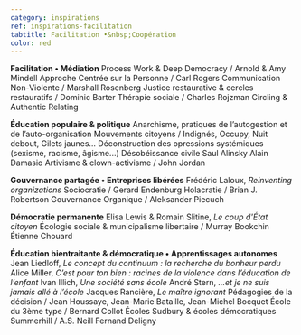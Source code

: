 ```yaml
---
category: inspirations
ref: inspirations-facilitation
tabtitle: Facilitation •&nbsp;Coopération
color: red
---
```


**Facilitation • Médiation**
Process Work & Deep Democracy / Arnold & Amy Mindell
Approche Centrée sur la Personne / Carl Rogers
Communication Non-Violente / Marshall Rosenberg
Justice restaurative & cercles restauratifs / Dominic Barter
Thérapie sociale / Charles Rojzman
Circling & Authentic Relating

**Éducation populaire & politique**
Anarchisme, pratiques de l’autogestion et de l’auto-organisation
Mouvements citoyens / Indignés, Occupy, Nuit debout, Gilets jaunes...
Déconstruction des opressions systémiques (sexisme, racisme, âgisme...)
Désobéissance civile
Saul Alinsky
Alain Damasio
Artivisme & clown-activisme / John Jordan

**Gouvernance partagée • Entreprises libérées**
Frédéric Laloux, *Reinventing organizations*
Sociocratie / Gerard Endenburg
Holacratie / Brian J. Robertson
Gouvernance Organique / Aleksander Piecuch

**Démocratie permanente**
Elisa Lewis & Romain Slitine, *Le coup d'État citoyen*
Écologie sociale & municipalisme libertaire / Murray Bookchin
Étienne Chouard

**Éducation bientraitante & démocratique • Apprentissages autonomes**
Jean Liedloff, *Le concept du continuum&nbsp;: la recherche du bonheur perdu*
Alice Miller, *C’est pour ton bien&nbsp;: racines de la violence dans l’éducation de l’enfant*
Ivan Illich, *Une société sans école*
André Stern, *...et je ne suis jamais allé à l’école*
Jacques Rancière, *Le maître ignorant*
Pédagogies de la décision / Jean Houssaye, Jean-Marie Bataille, Jean-Michel Bocquet
École du 3ème type / Bernard Collot
Écoles Sudbury & écoles démocratiques
Summerhill / A.S. Neill
Fernand Deligny
